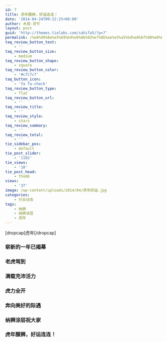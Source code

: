 ```yaml
---
id: 7
title: 虎年醒狮，好运连连！
date: '2014-04-24T09:22:25+08:00'
author: 木易·灵兮
layout: post
guid: 'http://themes.tielabs.com/sahifa5/?p=7'
permalink: /%e8%99%8e%e5%b9%b4%e9%86%92%e7%8b%ae%e5%a5%bd%e8%bf%90%e8%bf%9e%e8%bf%9e/
taq_review_button_text:
    - ''
taq_review_button_size:
    - medium
taq_review_button_shape:
    - square
taq_review_button_color:
    - '#c7c7c7'
taq_button_icon:
    - 'fa fa-check'
taq_review_button_type:
    - flat
taq_review_button_url:
    - ''
taq_review_title:
    - ''
taq_review_style:
    - stars
taq_review_summary:
    - ''
taq_review_total:
    - ''
tie_sidebar_pos:
    - default
tie_post_slider:
    - '1102'
tie_views:
    - '10'
tie_post_head:
    - thumb
views:
    - '37'
image: /wp-content/uploads/2014/04/虎年好运.jpg
categories:
    - 行业动态
tags:
    - 纳狮
    - 纳狮涂层
    - 虎年
---
```


\[dropcap\]虎年\[/dropcap\]

### 崭新的一年已揭幕

### 老虎驾到

### 满载充沛活力

### 虎力全开

### 奔向美好的际遇


### 纳狮涂层祝大家

### 虎年醒狮，好运连连！